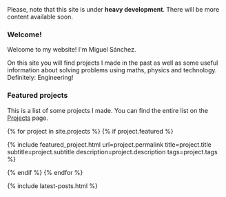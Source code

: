 <div class="notification is-warning is-light">
  Please, note that this site is under <strong>heavy development</strong>. There will be more content available soon.
</div>

### Welcome!

Welcome to my website! I'm Miguel Sánchez.

On this site you will find projects I made in the past as well as some useful information about solving problems using maths, physics and technology.  
Definitely: Engineering!

### Featured projects

This is a list of some projects I made. You can find the entire list on the [Projects](/projects/) page.

{% for project in site.projects %}
{% if project.featured %}

{% include featured_project.html url=project.permalink title=project.title subtitle=project.subtitle description=project.description tags=project.tags %}

{% endif %}
{% endfor %}

{% include latest-posts.html %} 
